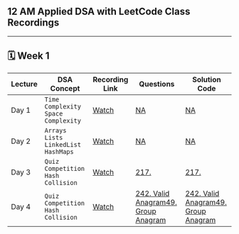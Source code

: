 ## 12 AM Applied DSA with LeetCode Class Recordings

---

## 🗓️ Week 1

| **Lecture** | **DSA Concept** | **Recording Link** | **Questions** | **Solution Code** |
|------------|------------------|---------------|------------------------|------------------------|
| Day 1 | `Time Complexity` `Space Complexity` | [Watch](https://www.facebook.com/share/v/1R9pSzwGRi/) | [NA]() | [NA]()
| Day 2 | `Arrays` `Lists` `LinkedList` `HashMaps` | [Watch](https://www.facebook.com/share/v/1BEt4CoN8S/) | [NA]() | [NA]()
| Day 3 | `Quiz Competition` `Hash Collision` | [Watch](https://web.facebook.com/share/v/19fLQXRtG9/) | [217.](https://leetcode.com/problems/contains-duplicate/description/) | [217.](https://github.com/hamzabeig/Leetcode/tree/main/0217-contains-duplicate)
| Day 4 | `Quiz Competition` `Hash Collision` | [Watch]() | [242. Valid Anagram](https://leetcode.com/problems/valid-anagram/)[49. Group Anagram](https://leetcode.com/problems/group-anagrams/description/) | [242. Valid Anagram](https://github.com/hamzabeig/Leetcode/tree/main/0242-valid-anagram)[49. Group Anagram](https://github.com/hamzabeig/Leetcode/tree/main/0049-group-anagrams)

